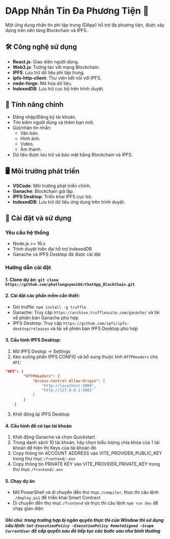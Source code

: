 # DApp Nhắn Tin Đa Phương Tiện 📡
Một ứng dụng nhắn tin phi tập trung (DApp) hỗ trợ đa phương tiện, được xây dựng trên nền tảng Blockchain và IPFS.
## 🛠 Công nghệ sử dụng
- **React.js**: Giao diện người dùng.
- **Web3.js**: Tương tác với mạng Blockchain.
- **IPFS**: Lưu trữ dữ liệu phi tập trung.
- **ipfs-http-client**: Thư viện kết nối với IPFS.
- **node-forge**: Mã hóa dữ liệu.
- **IndexedDB**: Lưu trữ cục bộ trên trình duyệt.
## 🎯 Tính năng chính
- Đăng nhập/Đăng ký tài khoản.
- Tìm kiếm người dùng và thêm bạn mới.
- Gửi/nhận tin nhắn:
  - Văn bản.
  - Hình ảnh.
  - Video.
  - Âm thanh.
- Dữ liệu được lưu trữ và bảo mật bằng Blockchain và IPFS.
## 🖥 Môi trường phát triển
- **VSCode**: Môi trường phát triển chính.
- **Ganache**: Blockchain giả lập.
- **IPFS Desktop**: Triển khai IPFS cục bộ.
- **IndexedDB**: Lưu trữ dữ liệu ứng dụng trên trình duyệt.

## 🚀 Cài đặt và sử dụng

### Yêu cầu hệ thống
- Node.js >= 16.x
- Trình duyệt hiện đại hỗ trợ IndexedDB
- Ganache và IPFS Desktop đã được cài đặt

### Hướng dẫn cài đặt
#### 1. Clone dự án: `git clone https://github.com/phatlenguyen166/ChatApp_BlockChain.git`
#### 2. Cài đặt các phần mềm cần thiết:
- Gói truffle: `npm install -g truffle`
- Ganache: Truy cập `https://archive.trufflesuite.com/ganache/` và tải về phiên bản Ganache phù hợp
- IPFS Desktop: Truy cập `https://github.com/ipfs/ipfs-desktop/releases` và tải về phiên bản IPFS Desktop phù hợp
#### 3. Cấu hình IPFS Desktop:
1.  Mở IPFS Destop -> Settings
2.  Kéo xuống phần IPFS CONFIG và bổ sung thuộc tính `HTTPHeaders` cho `API`:
```JSON
"API": {
		"HTTPHeaders": {
			"Access-Control-Allow-Origin": [
				"http://localhost:3000",
				"http://127.0.0.1:5001"
			]
		}
	}
```
3.  Khởi động lại IPFS Desktop
#### 4. Cấu hình để có tạo tài khoản
1.  Khởi động Ganache và chọn Quickstart
2.  Trong danh sách 10 tài khoản, hãy chọn biểu tượng chìa khóa của 1 tài khoản để hiện thị Keys của tài khoản đó
3.  Copy thông tin ACCOUNT ADDRESS vào VITE_PROVIDER_PUBLIC_KEY trong thư mục `/frontend/.env`
4.  Copy thông tin PRIVATE KEY vào VITE_PROVIDER_PRIVATE_KEY trong thư mục `/frontend/.env`
#### 5. Chạy dự án 
- Mở PowerShell và di chuyển đến thư mục `/compiler`, thực thi câu lệnh `./deploy.ps1` để triển khai Smart Contract 
- Di chuyển đến thư mục `/frontend` và thực thi câu lệnh `npm run dev` để chạy giao diện
#### _Ghi chú: trong trường hợp bị ngăn quyền thực thi của Window thì sử dụng câu lệnh: `Set-ExecutionPolicy -ExecutionPolicy RemoteSigned -Scope CurrentUser` để cấp quyền sau đó tiếp tục các bước sau như bình thường_